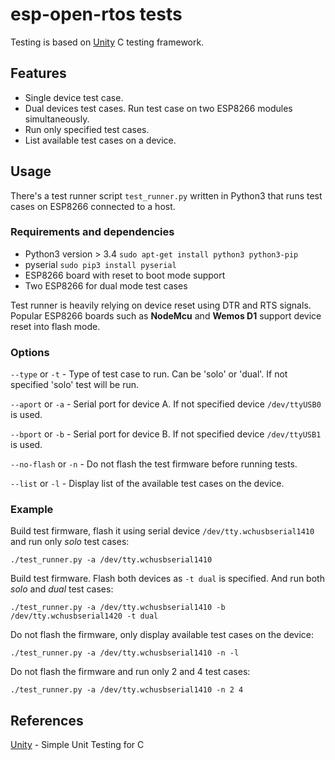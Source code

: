 # esp-open-rtos tests

Testing is based on [Unity](https://github.com/ThrowTheSwitch/Unity)
C testing framework.

## Features

* Single device test case.
* Dual devices test cases. Run test case on two ESP8266 modules simultaneously.
* Run only specified test cases.
* List available test cases on a device.

## Usage

There's a test runner script `test_runner.py` written in Python3 that runs
test cases on ESP8266 connected to a host.

### Requirements and dependencies

* Python3 version > 3.4 `sudo apt-get install python3 python3-pip`
* pyserial `sudo pip3 install pyserial`
* ESP8266 board with reset to boot mode support
* Two ESP8266 for dual mode test cases

Test runner is heavily relying on device reset using DTR and RTS signals.
Popular ESP8266 boards such as **NodeMcu** and **Wemos D1** support device
reset into flash mode.

### Options

`--type` or `-t` - Type of test case to run. Can be 'solo' or 'dual'.
If not specified 'solo' test will be run.

`--aport` or `-a` - Serial port for device A.
If not specified device `/dev/ttyUSB0` is used.

`--bport` or `-b` - Serial port for device B.
If not specified device `/dev/ttyUSB1` is used.

`--no-flash` or `-n` - Do not flash the test firmware before running tests.

`--list` or `-l` - Display list of the available test cases on the device.

### Example

Build test firmware, flash it using serial device `/dev/tty.wchusbserial1410`
and run only *solo* test cases:

`./test_runner.py -a /dev/tty.wchusbserial1410`

Build test firmware. Flash both devices as `-t dual` is specified. And run both
*solo* and *dual* test cases:

`./test_runner.py -a /dev/tty.wchusbserial1410 -b /dev/tty.wchusbserial1420 -t dual`

Do not flash the firmware, only display available test cases on the device:

`./test_runner.py -a /dev/tty.wchusbserial1410 -n -l`

Do not flash the firmware and run only 2 and 4 test cases:

`./test_runner.py -a /dev/tty.wchusbserial1410 -n 2 4`

## References

[Unity](https://github.com/ThrowTheSwitch/Unity) - Simple Unit Testing for C
